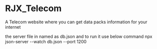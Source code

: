 # RJX_Telecom
A Telecom website where you can get data packs information for your internet

the server file in named as db.json and to run it use below command
npx json-server --watch db.json --port 1200

